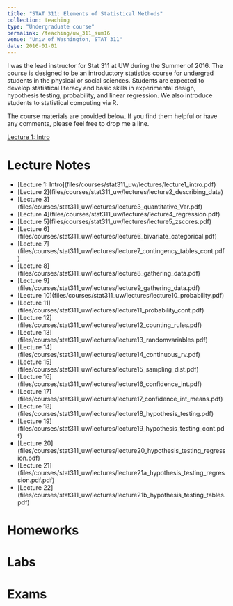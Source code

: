 ```yaml
---
title: "STAT 311: Elements of Statistical Methods"
collection: teaching
type: "Undergraduate course"
permalink: /teaching/uw_311_sum16
venue: "Univ of Washington, STAT 311"
date: 2016-01-01
---
```

I was the lead instructor for Stat 311 at UW during the Summer of 2016. The course is designed to be an introductory statistics course for undergrad students in the physical or social sciences. 
Students are expected to develop statistical literacy and basic skills in experimental design, hypothesis testing, probability, and linear regression. We also introduce students to statistical computing via R.

The course materials are provided below. If you find them helpful or have any comments, please feel free to drop me a line. 

[Lecture 1: Intro](files/courses/stat311_uw/lectures/lecture1_intro.pdf)

Lecture Notes
======
<ul>
<li>[Lecture 1: Intro](files/courses/stat311_uw/lectures/lecture1_intro.pdf)</li>
<li>[Lecture 2](files/courses/stat311_uw/lectures/lecture2_describing_data)</li>
<li>[Lecture 3](files/courses/stat311_uw/lectures/lecture3_quantitative_Var.pdf)</li>
<li>[Lecture 4](files/courses/stat311_uw/lectures/lecture4_regression.pdf)</li>
<li>[Lecture 5](files/courses/stat311_uw/lectures/lecture5_zscores.pdf)</li>
<li>[Lecture 6](files/courses/stat311_uw/lectures/lecture6_bivariate_categorical.pdf)</li>
<li>[Lecture 7](files/courses/stat311_uw/lectures/lecture7_contingency_tables_cont.pdf)</li>
<li>[Lecture 8](files/courses/stat311_uw/lectures/lecture8_gathering_data.pdf)</li>
<li>[Lecture 9](files/courses/stat311_uw/lectures/lecture9_gathering_data.pdf)</li>
<li>[Lecture 10](files/courses/stat311_uw/lectures/lecture10_probability.pdf)</li>
<li>[Lecture 11](files/courses/stat311_uw/lectures/lecture11_probability_cont.pdf)</li>
<li>[Lecture 12](files/courses/stat311_uw/lectures/lecture12_counting_rules.pdf)</li>
<li>[Lecture 13](files/courses/stat311_uw/lectures/lecture13_randomvariables.pdf)</li>
<li>[Lecture 14](files/courses/stat311_uw/lectures/lecture14_continuous_rv.pdf)</li>
<li>[Lecture 15](files/courses/stat311_uw/lectures/lecture15_sampling_dist.pdf)</li>
<li>[Lecture 16](files/courses/stat311_uw/lectures/lecture16_confidence_int.pdf)</li>
<li>[Lecture 17](files/courses/stat311_uw/lectures/lecture17_confidence_int_means.pdf)</li>
<li>[Lecture 18](files/courses/stat311_uw/lectures/lecture18_hypothesis_testing.pdf)</li>
<li>[Lecture 19](files/courses/stat311_uw/lectures/lecture19_hypothesis_testing_cont.pdf)</li>
<li>[Lecture 20](files/courses/stat311_uw/lectures/lecture20_hypothesis_testing_regression.pdf)</li>
<li>[Lecture 21](files/courses/stat311_uw/lectures/lecture21a_hypothesis_testing_regression.pdf.pdf)</li>
<li>[Lecture 22](files/courses/stat311_uw/lectures/lecture21b_hypothesis_testing_tables.pdf)</li>
</ul>

Homeworks
======

Labs
======

Exams
======


